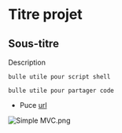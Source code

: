 # Titre projet

## Sous-titre

Description

`bulle utile pour script shell`

```
bulle utile pour partager code
```

* Puce [url](google.com)

![Simple MVC.png](https://raw.githubusercontent.com/WildCodeSchool/simple-mvc/master/Simple%20-%20MVC.png)
